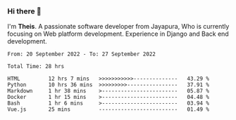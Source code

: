 ### Hi there 👋

I'm <b>Theis</b>. A passionate software developer from Jayapura, Who is currently focusing on Web platform development. Experience in Django and Back end development.

 
 <!--START_SECTION:waka-->

```text
From: 20 September 2022 - To: 27 September 2022

Total Time: 28 hrs

HTML         12 hrs 7 mins   >>>>>>>>>>>--------------   43.29 %
Python       10 hrs 36 mins  >>>>>>>>>----------------   37.91 %
Markdown     1 hr 38 mins    >------------------------   05.87 %
Docker       1 hr 15 mins    >------------------------   04.48 %
Bash         1 hr 6 mins     >------------------------   03.94 %
Vue.js       25 mins         -------------------------   01.49 %
```

<!--END_SECTION:waka-->
